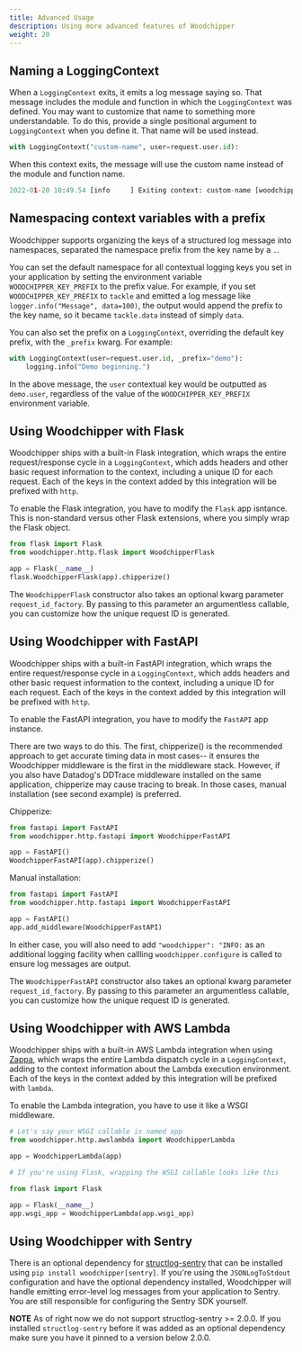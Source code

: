 ```yaml
---
title: Advanced Usage
description: Using more advanced features of Woodchipper
weight: 20
---
```


## Naming a LoggingContext

When a `LoggingContext` exits, it emits a log message saying so. That message includes the module and function in
which the `LoggingContext` was defined. You may want to customize that name to something more understandable. To do
this, provide a single positional argument to `LoggingContext` when you define it. That name will be used instead.

```python {linenos=table}
with LoggingContext("custom-name", user=request.user.id):
```

When this context exits, the message will use the custom name instead of the module and function name.

```python {linenos=table}
2022-01-20 10:49.54 [info     ] Exiting context: custom-name [woodchipper.context] context.time_to_run_musec=1318 func_name=<module> lineno=1 module=<stdin> user=1000
```

## Namespacing context variables with a prefix

Woodchipper supports organizing the keys of a structured log message into namespaces, separated the namespace prefix
from the key name by a `.`.

You can set the default namespace for all contextual logging keys you set in your application by setting the
environment variable `WOODCHIPPER_KEY_PREFIX` to the prefix value. For example, if you set `WOODCHIPPER_KEY_PREFIX` to
`tackle` and emitted a log message like `logger.info("Message", data=100)`, the output would append the prefix to the
key name, so it became `tackle.data` instead of simply `data`.

You can also set the prefix on a `LoggingContext`, overriding the default key prefix, with the `_prefix` kwarg. For
example:

```python {linenos=table}
with LoggingContext(user=request.user.id, _prefix="demo"):
    logging.info("Demo beginning.")
```

In the above message, the `user` contextual key would be outputted as `demo.user`, regardless of the value of the
`WOODCHIPPER_KEY_PREFIX` environment variable.

## Using Woodchipper with Flask

Woodchipper ships with a built-in Flask integration, which wraps the entire request/response cycle in a
`LoggingContext`, which adds headers and other basic request information to the context, including a unique ID for
each request. Each of the keys in the context added by this integration will be prefixed with `http`.

To enable the Flask integration, you have to modify the `Flask` app isntance. This is non-standard versus other Flask
extensions, where you simply wrap the Flask object.

```python {linenos=table}
from flask import Flask
from woodchipper.http.flask import WoodchipperFlask

app = Flask(__name__)
flask.WoodchipperFlask(app).chipperize()
```

The `WoodchipperFlask` constructor also takes an optional kwarg parameter `request_id_factory`. By passing to this
parameter an argumentless callable, you can customize how the unique request ID is generated.

## Using Woodchipper with FastAPI

Woodchipper ships with a built-in FastAPI integration, which wraps the entire request/response cycle in a
`LoggingContext`, which adds headers and other basic request information to the context, including a unique ID for
each request. Each of the keys in the context added by this integration will be prefixed with `http`.

To enable the FastAPI integration, you have to modify the `FastAPI` app instance.

There are two ways to do this. The first, chipperize() is the recommended approach to get accurate timing data
in most cases-- it ensures the Woodchipper middleware is the first in the middleware stack.
However, if you also have Datadog's DDTrace middleware installed on the same application, chipperize may cause
tracing to break. In those cases, manual installation (see second example) is preferred.

Chipperize:
```python {linenos=table}
from fastapi import FastAPI
from woodchipper.http.fastapi import WoodchipperFastAPI

app = FastAPI()
WoodchipperFastAPI(app).chipperize()
```

Manual installation:
```python {linenos=table}
from fastapi import FastAPI
from woodchipper.http.fastapi import WoodchipperFastAPI

app = FastAPI()
app.add_middleware(WoodchipperFastAPI)
```

In either case, you will also need to add `"woodchipper": "INFO:` as an additional logging facility when callling
`woodchipper.configure` is called to ensure log messages are output.

The `WoodchipperFastAPI` constructor also takes an optional kwarg parameter `request_id_factory`. By passing to this
parameter an argumentless callable, you can customize how the unique request ID is generated.


## Using Woodchipper with AWS Lambda

Woodchipper ships with a built-in AWS Lambda integration when using [Zappa](https://github.com/Zappa/zappa), which
wraps the entire Lambda dispatch cycle in a `LoggingContext`, adding to the context information about the Lambda
execution environment. Each of the keys in the context added by this integration will be prefixed with `lambda`.

To enable the Lambda integration, you have to use it like a WSGI middleware.

```python {linenos=table}
# Let's say your WSGI callable is named app
from woodchipper.http.awslambda import WoodchipperLambda

app = WoodchipperLambda(app)

# If you're using Flask, wrapping the WSGI callable looks like this

from flask import Flask

app = Flask(__name__)
app.wsgi_app = WoodchipperLambda(app.wsgi_app)
```

## Using Woodchipper with Sentry
There is an optional dependency for [structlog-sentry](https://github.com/kiwicom/structlog-sentry) that can be installed
using `pip install woodchipper[sentry]`. If you're using the `JSONLogToStdout` configuration and have the optional dependency installed, Woodchipper will handle emitting error-level log
messages from your application to Sentry. You are still responsible for configuring the Sentry SDK yourself.

**NOTE** As of right now we do not support structlog-sentry >= 2.0.0. If you installed `structlog-sentry` before it was added
as an optional dependency make sure you have it pinned to a version below 2.0.0.
